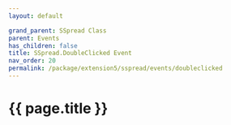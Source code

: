 ```yaml
---
layout: default

grand_parent: SSpread Class
parent: Events
has_children: false
title: SSpread.DoubleClicked Event
nav_order: 20
permalink: /package/extension5/sspread/events/doubleclicked
---
```

# {{ page.title }}
